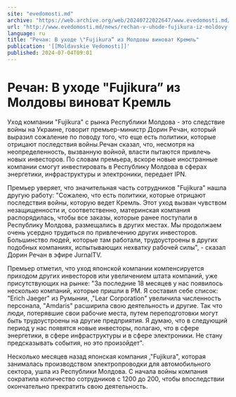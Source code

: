 ```yaml
---
site: "evedomosti.md"
archive: "https://web.archive.org/web/20240722022647/www.evedomosti.md/news/rechan-v-uhode-fujikura-iz-moldovy-vinovat-kreml"
url: "http://www.evedomosti.md/news/rechan-v-uhode-fujikura-iz-moldovy-vinovat-kreml"
language: ru
title: "Речан: В уходе \"Fujikura” из Молдовы виноват Кремль"
publication: '[[Moldavskie Vedomosti]]'
published: 2024-07-04T09:01
---
```


# Речан: В уходе "Fujikura” из Молдовы виноват Кремль

Уход компании "Fujikura" с рынка Республики Молдова - это следствие войны на Украине, говорит премьер-министр Дорин Речан, который выразил сожаление по поводу того, что еще есть политики, которые отрицают последствия войны.Речан сказал, что, несмотря на неопределенность, вызванную войной, власти пытаются привлечь новых инвесторов. По словам премьера, вскоре новые иностранные компании смогут инвестировать в Республику Молдова в сферах энергетики, инфраструктуры и электроники, передает IPN.

Премьер уверяет, что значительная часть сотрудников "Fujikura" нашла другую работу: "Сожалею, что есть политики, которые отрицают последствия войны, которую ведет Кремль. Этот уход вызван чувством незащищенности и, соответственно, материнская компания распорядилась, чтобы все заказы, которые ранее поступали в Республику Молдова, размещались в других местах. Мы продолжаем очень усердно трудиться по привлечению других инвесторов. Большинство людей, которые там работали, трудоустроены в других подобных компаниях, испытывающих нехватку рабочей силы", - сказал Дорин Речан в эфире JurnalTV.

Премьер отметил, что уход японской компании компенсируется приходом других инвесторов или увеличением штата компаний, уже присутствующих на рынке: "За последние 18 месяцев у нас появилось несколько компаний, которые пришли в РМ. Я составил себе список: "Erich Jaeger" из Румынии, ,"Lear Corporation" увеличила численность персонала, "Amdaris" расширила свою деятельность и другие. Так что люди, потерявшие свои рабочие места, путем переподготовки могут быть трудоустроены на другие предприятия. Я думаю, что в следующий период у нас появятся новые инвесторы, полагаю, что в сфере энергетики, в сфере инфраструктуры и в сфере электроники. Не стану предсказывать события, но это произойдет".

Несколько месяцев назад японская компания ,"Fujikura", которая занималась производством электропроводки для автомобильного сектора, ушла из Республики Молдова. С начала войны компания сократила количество сотрудников с 1200 до 200, чтобы впоследствии окончательно прекратить свою деятельность.